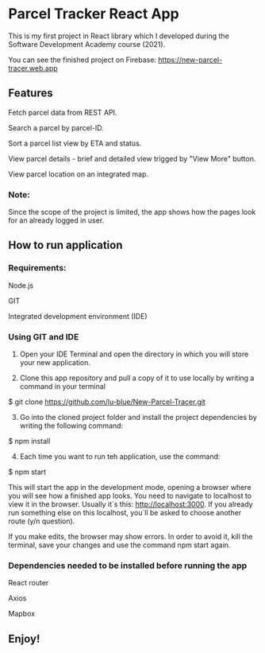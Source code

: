 # Parcel Tracker React App

This is my first project in React library which I developed during the Software Development Academy course (2021).

You can see the finished project on Firebase: https://new-parcel-tracer.web.app

## Features

Fetch parcel data from REST API.

Search a parcel by parcel-ID.

Sort a parcel list view by ETA and status.

View parcel details - brief and detailed view trigged by "View More" button.

View parcel location on an integrated map.

### Note:
Since the scope of the project is limited, the app shows how the pages look for an already logged in user.

## How to run application

### Requirements:

Node.js

GIT

Integrated development environment (IDE)

### Using GIT and IDE 

1. Open your IDE Terminal and open the directory in which you will store your new application.

2. Clone this app repository and pull a copy of it to use locally by writing a command in your terminal 

$ git clone https://github.com/lu-blue/New-Parcel-Tracer.git

3. Go into the cloned project folder and install the project dependencies by writing the following command:

$ npm install

4. Each time you want to run teh application, use the command:

$ npm start

This will start the app in the development mode, opening a browser where you will see how a finished app looks. You need to navigate to localhost to view it in the browser.
Usually it´s this: [http://localhost:3000](http://localhost:3000). If you already run something else on this localhost, you´ll be asked to choose another route (y/n question).

 If you make edits, the browser may show errors. In order to avoid it, kill the terminal, save your changes and use the command npm start again.

### Dependencies needed to be installed before running the app

React router

Axios

Mapbox

## Enjoy!
